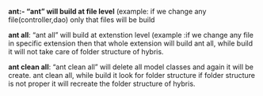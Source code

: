 **ant:- “ant” will build at file level**
(example: if we change any file(controller,dao) only that files will be build

**ant all**: “ant all” will build at extenstion level
(example :if we change any file in specific extension then that whole extension will build
ant all, while build it will not take care of folder structure of hybris.

**ant clean all**: “ant clean all” will delete all model classes and again it will be create.
ant clean all, while build it look for folder structure if folder structure is not proper it will recreate the folder structure of hybris.
